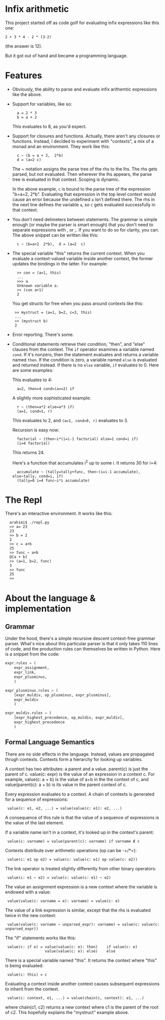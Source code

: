 # Infix arithmetic

This project started off as code golf for evaluating infix expressions like
this one:

  ```
  2 + 3 * 4 - 2 * (3-2)
  ```

(the answer is 12).

But it got out of hand and became a programming language.


# Features

* Obviously, the ability to parse and evaluate infix arithemtic expressions like the above.

* Support for variables, like so:
  ```
    a = 2 * 3
    b = a + 2
  ```

  This evaluates to 8, as you'd expect.

* Support for closures and functions. Actually, there aren't any closures or functions. Instead, I decided to experiment with "contexts", a mix of a monad and an environment. They work like this:

    ```
      c ~ (b = a + 2,  2*b)
      d = (a=2 c)
    ```

    The ~ notation assigns the parse tree of the rhs to the lhs. The rhs gets parsed, but not evaluated. Then wherever the lhs appears, the parse tree is evaluated in that context. Scoping is dynamic.

    In the above example, `c` is bound to the parse tree of the expression "b=a+2, 2*b". Evaluating that expression in the top level context would cause an error because the undefined `a` isn't defined there. The rhs in the next line defines the variable `a`, so `c` gets evaluated successfully in that context.

* You don't need delimeters between statements. The grammar is simple enough (or maybe the parser is smart enough) that you don't need to separate expressions with , or ;.  If you want to do so for clarity, you can. The above snippet can be written like this:

    ```
      c ~ (b=a+2  2*b),  d = (a=2  c)
    ```

* The special variable "this" returns the current context. When you evaluate a context-valued variable inside another context, the former updates the bindings in the latter. For example:

    ```
      >> con = (a=1, this)
      ...
      >>> a
      Unknown variable a.
      >> (con a+1)
      2
    ```

  You get structs for free when you pass around contexts like this:
  ```
   >> mystruct = (a=1, b=2, c=3, this)
   ...
   >> (mystruct b)
   2
  ```

* Error reporting. There's some.

* Conditional statements retrieve their condition, "then", and "else" clauses from the context. The `if` operator
  examines a variable named `cond`.  If it's nonzero, then the statement evaluates and returns a
  variable named `then`. If the condition is zero, a variable named `else` is evaluated and returned instead.
  If there is no `else` variable, `if` evaluates to 0. Here are some examples:

  This evaluates to 4:
  ```
    a=2, then=4 cond=(a==2) if
  ```

  A slightly more sophisticated example:

  ```
    r ~ (then=a*2 else=a*3 if)
    (a=1, cond=1, r)
  ```

  This evaluates to 2, and `(a=1, cond=0, r)` evaluates to 3.

  Recursion is easy now:

  ```
    factorial ~ (then~i*(i=i-1 factorial) else=1 cond=i if)
    (i=4 factorial)
  ```
  This returns 24.

  Here's a function that accumulates i<sup>2</sup> up to some i. It returns 30
  for i=4:

  ```
    accumulate ~ (tally=tally+func, then~(i=i-1 accumulate), else~tally, cond=i, if)
    (tally=0 i=4 func~i*i accumulate)
  ```

# The Repl

There's an interactive environment. It works like this:

```
  arahimi$ ./repl.py
  >> a= 23
  23
  >> b = 2
  2
  >> c = a+b
  25
  >> func ~ a+b
  @[a + b]
  >> (a=1, b=2, func)
  3
  >> func
  25
  >>
```

# About the language & implementation

## Grammar

Under the hood, there's a simple recursive descent context-free grammar parser.  What's nice
about this particular parser is that it only takes 110 lines of code, and the production rules can
themselves be written in Python. Here is a snippet from the code:

  ```python
  expr.rules = (
      expr_assignment,
      expr_link,
      expr_plusminus,
      )

  expr_plusminus.rules = (
      [expr_muldiv, op_plusminus, expr_plusminus],
      expr_muldiv
      )

  expr_muldiv.rules = (
      [expr_highest_precedence, op_muldiv, expr_muldiv],
      expr_highest_precedence
      )
  ```


## Formal Language Semantics

There are no side effects in the language. Instead, values are propagated
thrugh contexts. Contexts form a hierarchy for looking up variables. 

A context has two attributes: a parent and a value.  parent(c) is just the parent of c.
value(c: expr) is the value of an expression in a context c. For example, 
value(c: a + b) is the value of a+b in the the context of c, and value(parent(c): a + b)
is its value in the parent context of c.

Every expression evaluates to a context. A chain of contexts is generated for
a sequence of expressions:
```
 value(c: e1, e2, ...) = value(value(c: e1): e2, ...)
```
A consequence of this rule is that the value of a sequence of expressions is
the value of the last element.

If a variable name isn't in a context, it's looked up in the context's parent:
```
 value(c: varname) = value(parent(c): varname) if varname ∉ c
```

Contexts distribute over arithmetic operations (op can be -+/*=):
```
 value(c: e1 op e2) = value(c: value(c: e1) op value(c: e2))
```

The link operator is treated slightly differently from other binary operators:
```
 value(c: e1 ~ e2) = value(c: value(c: e1) ~ e2)
```

The value an assignment expression is a new context where the variable is endowed 
with a value:
```
 value(value(c: varname = e): varname) = value(c: e)
```

The value of a link expression is similar, except that the rhs is evaluated
twice in the new context:
```
 value(value(c: varname ~ unparsed_expr): varname) = value(c: value(c: unparsed_expr))
```

The "if" statements works like this:

```
 value(c: if e) = value(value(c: e): then)    if value(c: e) 
                  value(value(c: e): else)    else
```

There is a special variable named "this". It returns the context where "this" is being evaluated:
```
 value(c: this) = c
```

Evaluating a context inside another context causes subsequent expressions to
inherit from the context.
```
 value(c: context, e1, ...) = value(chain(c, context): e1, ...)
```
where chain(c1, c2) returns a new context where c1 is the parent of the root
of c2. This hopefully explains the "mystruct" example above.

